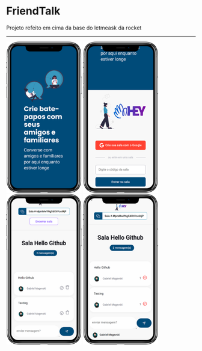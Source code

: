 <h1>FriendTalk</h1>
Projeto refeito em cima da base do letmeask da rocket
<hr />
<div>
  <img width="200px"  src="https://github.com/gabrielmagevski/FriendTalk/blob/main/public/readme/1.png" alt="image1">
   <img width="200px"  src="https://github.com/gabrielmagevski/FriendTalk/blob/main/public/readme/2.png" alt="image2">
  <img width="200px"  src="https://github.com/gabrielmagevski/FriendTalk/blob/main/public/readme/3.png" alt="image3">
  <img width="200px"  src="https://github.com/gabrielmagevski/FriendTalk/blob/main/public/readme/4.png" alt="image4">
</div>
